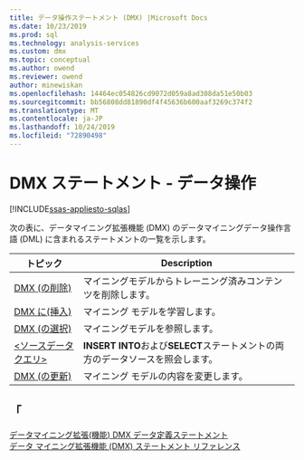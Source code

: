 ```yaml
---
title: データ操作ステートメント (DMX) |Microsoft Docs
ms.date: 10/23/2019
ms.prod: sql
ms.technology: analysis-services
ms.custom: dmx
ms.topic: conceptual
ms.author: owend
ms.reviewer: owend
author: minewiskan
ms.openlocfilehash: 14464ec054826cd9072d059a8ad308da51e50b03
ms.sourcegitcommit: bb56808dd81890df4f45636b600aaf3269c374f2
ms.translationtype: MT
ms.contentlocale: ja-JP
ms.lasthandoff: 10/24/2019
ms.locfileid: "72890498"
---
```

# <a name="dmx-statements---data-manipulation"></a>DMX ステートメント - データ操作
[!INCLUDE[ssas-appliesto-sqlas](../includes/ssas-appliesto-sqlas.md)]

  次の表に、データマイニング拡張機能 (DMX) のデータマイニングデータ操作言語 (DML) に含まれるステートメントの一覧を示します。  
  
|トピック|Description|  
|-----------|-----------------|  
|[DMX &#40;の削除&#41;](../dmx/delete-dmx.md)|マイニングモデルからトレーニング済みコンテンツを削除します。|  
|[DMX に&#40;挿入&#41;](../dmx/insert-into-dmx.md)|マイニング モデルを学習します。|  
|[DMX &#40;の選択&#41;](../dmx/select-dmx.md)|マイニングモデルを参照します。|  
|[&#60;ソースデータクエリ&#62;](../dmx/source-data-query.md)|**INSERT INTO**および**SELECT**ステートメントの両方のデータソースを照会します。|  
|[DMX &#40;の更新&#41;](../dmx/update-dmx.md)|マイニング モデルの内容を変更します。|  
  
## <a name="see-also"></a>「  
 [データマイニング拡張&#40;機能&#41; DMX データ定義ステートメント](../dmx/dmx-statements-data-definition.md)   
 [データ マイニング拡張機能 &#40;DMX&#41; ステートメント リファレンス](../dmx/data-mining-extensions-dmx-statements.md)  
  
  
